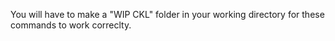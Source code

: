 You will have to make a "WIP CKL" folder in your working directory for these commands to work correclty.
